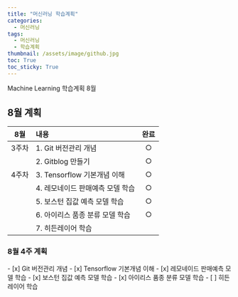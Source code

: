 ```yaml
---
title: "머신러닝 학습계획"
categories:
  - 머신러닝
tags:
  - 머신러닝
  - 학습계획
thumbnail: /assets/image/github.jpg
toc: True
toc_sticky: True
---
```

Machine Learning 학습계획 8월

<h2>8월 계획</h2>
  

|  8월  | 내용                             | 완료  |
| :---: | :------------------------------- | :---: |
| 3주차 | 1. Git 버전관리 개념             |   ○   |
|       | 2. Gitblog 만들기                |   ○   |
| 4주차 | 3. Tensorflow 기본개념 이해      |   ○   |
|       | 4. 레모네이드 판매예측 모델 학습 |   ○   |
|       | 5. 보스턴 집값 예측 모델 학습    |   ○   |
|       | 6. 아이리스 품종 분류 모델 학습  |   ○   |
|       | 7. 히든레이어 학습               |       |


<h3>8월 4주 계획</h3>
- [x] Git 버전관리 개념  
- [x] Tensorflow 기본개념 이해  
- [x] 레모네이드 판매예측 모델 학습  
- [x] 보스턴 집값 예측 모델 학습  
- [x] 아이리스 품종 분류 모델 학습  
- [ ] 히든 레이어 학습  

